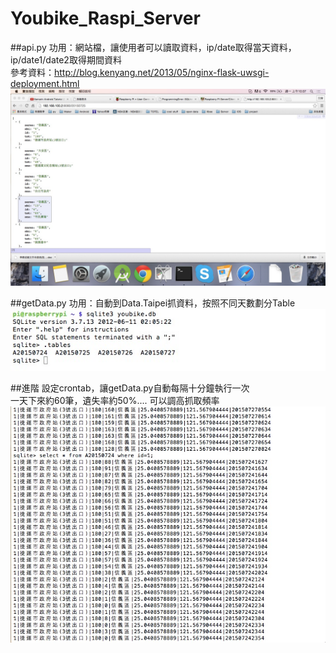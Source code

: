 # Youbike_Raspi_Server

##api.py
功用：網站檔，讓使用者可以讀取資料，ip/date取得當天資料，ip/date1/date2取得期間資料  
參考資料：http://blog.kenyang.net/2013/05/nginx-flask-uwsgi-deployment.html
![alt tag](https://github.com/sj82516/Youbike_Raspi_Server/blob/master/img/web_request_result.jpg)

##getData.py
功用：自動到Data.Taipei抓資料，按照不同天數劃分Table
![alt tag](https://github.com/sj82516/Youbike_Raspi_Server/blob/master/img/check_DB.jpg)

##進階
設定crontab，讓getData.py自動每隔十分鐘執行一次  
一天下來約60筆，遺失率約50%.... 可以調高抓取頻率
![alt tag](https://github.com/sj82516/Youbike_Raspi_Server/blob/master/img/table_result.jpg)

